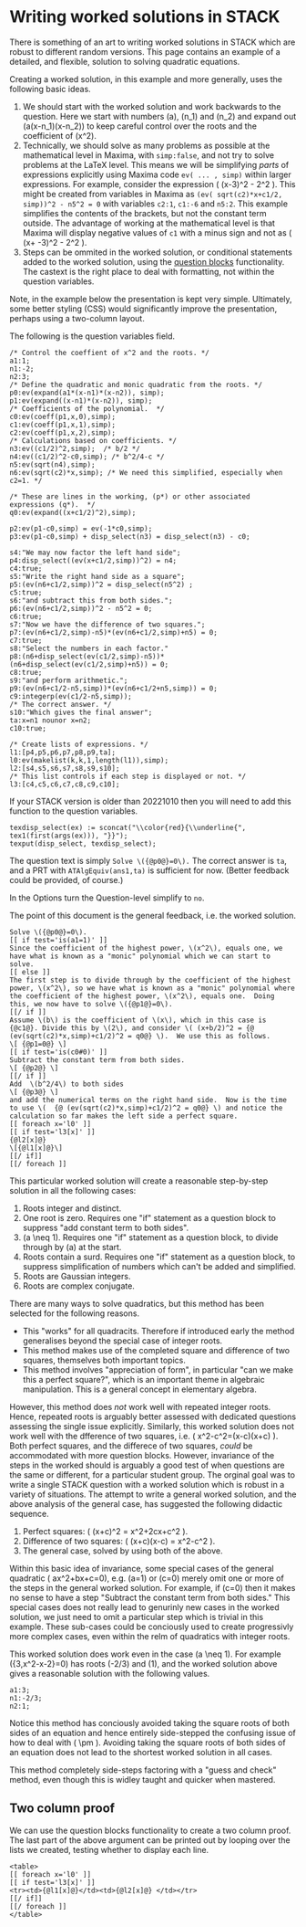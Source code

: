 # Writing worked solutions in STACK

There is something of an art to writing worked solutions in STACK which are robust to different random versions.  This page contains an example of a detailed, and flexible, solution to solving quadratic equations.

Creating a worked solution, in this example and more generally, uses the following basic ideas.

1. We should start with the worked solution and work backwards to the question.  Here we start with numbers \(a\), \(n_1\) and \(n_2\) and expand out \(a(x-n_1)(x-n_2)\) to keep careful control over the roots and the coefficient of \(x^2\).
2. Technically, we should solve as many problems as possible at the mathematical level in Maxima, with `simp:false`, and not try to solve problems at the LaTeX level.  This means we will be simplifying _parts_ of expressions explicitly using Maxima code `ev( ... , simp)` within larger expressions.  For example, consider the expression \( (x-3)^2 - 2^2 \).  This might be created from variables in Maxima as `(ev( sqrt(c2)*x+c1/2, simp))^2 - n5^2 = 0` with variables `c2:1`, `c1:-6` and `n5:2`.  This example simplifies the contents of the brackets, but not the constant term outside.   The advantage of working at the mathematical level is that Maxima will display negative values of `c1` with a minus sign and not as \( (x+ -3)^2 - 2^2 \).
3. Steps can be ommited in the worked solution, or conditional statements added to the worked solution, using the [question blocks](Question_blocks.md) functionality.  The castext is the right place to deal with formatting, not within the question variables.

Note, in the example below the presentation is kept very simple.  Ultimately, some better styling (CSS) would significantly improve the presentation, perhaps using a two-column layout.

The following is the question variables field.

```
/* Control the coeffient of x^2 and the roots. */
a1:1;
n1:-2;
n2:3;
/* Define the quadratic and monic quadratic from the roots. */
p0:ev(expand(a1*(x-n1)*(x-n2)), simp);
p1:ev(expand((x-n1)*(x-n2)), simp);
/* Coefficients of the polynomial.  */
c0:ev(coeff(p1,x,0),simp);
c1:ev(coeff(p1,x,1),simp);
c2:ev(coeff(p1,x,2),simp);
/* Calculations based on coefficients. */
n3:ev((c1/2)^2,simp);  /* b/2 */
n4:ev((c1/2)^2-c0,simp); /* b^2/4-c */
n5:ev(sqrt(n4),simp); 
n6:ev(sqrt(c2)*x,simp); /* We need this simplified, especially when c2=1. */

/* These are lines in the working, (p*) or other associated expressions (q*).  */
q0:ev(expand((x+c1/2)^2),simp);

p2:ev(p1-c0,simp) = ev(-1*c0,simp);
p3:ev(p1-c0,simp) + disp_select(n3) = disp_select(n3) - c0;

s4:"We may now factor the left hand side";
p4:disp_select((ev(x+c1/2,simp))^2) = n4;
c4:true;
s5:"Write the right hand side as a square";
p5:(ev(n6+c1/2,simp))^2 = disp_select(n5^2) ;
c5:true;
s6:"and subtract this from both sides.";
p6:(ev(n6+c1/2,simp))^2 - n5^2 = 0;
c6:true;
s7:"Now we have the difference of two squares.";
p7:(ev(n6+c1/2,simp)-n5)*(ev(n6+c1/2,simp)+n5) = 0;
c7:true;
s8:"Select the numbers in each factor."
p8:(n6+disp_select(ev(c1/2,simp)-n5))*(n6+disp_select(ev(c1/2,simp)+n5)) = 0;
c8:true;
s9:"and perform arithmetic.";
p9:(ev(n6+c1/2-n5,simp))*(ev(n6+c1/2+n5,simp)) = 0;
c9:integerp(ev(c1/2-n5,simp));
/* The correct answer. */
s10:"Which gives the final answer";
ta:x=n1 nounor x=n2;
c10:true;

/* Create lists of expressions. */
l1:[p4,p5,p6,p7,p8,p9,ta];
l0:ev(makelist(k,k,1,length(l1)),simp);
l2:[s4,s5,s6,s7,s8,s9,s10];
/* This list controls if each step is displayed or not. */
l3:[c4,c5,c6,c7,c8,c9,c10];
```

If your STACK version is older than 20221010 then you will need to add this function to the question variables.

```
texdisp_select(ex) := sconcat("\\color{red}{\\underline{", tex1(first(args(ex))), "}}");
texput(disp_select, texdisp_select);
```

The question text is simply `Solve \({@p0@}=0\).`  The correct answer is `ta`, and a PRT with `ATAlgEquiv(ans1,ta)` is sufficient for now.  (Better feedback could be provided, of course.)

In the Options turn the Question-level simplify to `no`.

The point of this document is the general feedback, i.e. the worked solution.

```
Solve \({@p0@}=0\).
[[ if test='is(a1=1)' ]]
Since the coefficient of the highest power, \(x^2\), equals one, we have what is known as a "monic" polynomial which we can start to solve.
[[ else ]]
The first step is to divide through by the coefficient of the highest power, \(x^2\), so we have what is known as a "monic" polynomial where the coefficient of the highest power, \(x^2\), equals one.  Doing this, we now have to solve \({@p1@}=0\).
[[/ if ]]
Assume \(b\) is the coefficient of \(x\), which in this case is {@c1@}. Divide this by \(2\), and consider \( (x+b/2)^2 = {@ (ev(sqrt(c2)*x,simp)+c1/2)^2 = q0@} \).  We use this as follows.
\[ {@p1=0@} \] 
[[ if test='is(c0#0)' ]]
Subtract the constant term from both sides.
\[ {@p2@} \] 
[[/ if ]]
Add  \(b^2/4\) to both sides
\[ {@p3@} \]
and add the numerical terms on the right hand side.  Now is the time to use \(  {@ (ev(sqrt(c2)*x,simp)+c1/2)^2 = q0@} \) and notice the calculation so far makes the left side a perfect square.
[[ foreach x='l0' ]] 
[[ if test='l3[x]' ]]
{@l2[x]@} 
\[{@l1[x]@}\] 
[[/ if]]
[[/ foreach ]]
```

This particular worked solution will create a reasonable step-by-step solution in all the following cases:

1. Roots integer and distinct.
2. One root is zero.  Requires one "if" statement as a question block to suppress "add constant term to both sides".
3. \(a \neq 1\). Requires one "if" statement as a question block, to divide through by \(a\) at the start.
4. Roots contain a surd.  Requires one "if" statement as a question block, to suppress simplification of numbers which can't be added and simplified.
5. Roots are Gaussian integers.
6. Roots are complex conjugate.

There are many ways to solve quadratics, but this method has been selected for the following reasons.

* This "works" for all quadracits. Therefore if introduced early the method generalises beyond the special case of integer roots.
* This method makes use of the completed square and difference of two squares, themselves both important topics.
* This method involves "appreciation of form", in particular "can we make this a perfect square?", which is an important theme in algebraic manipulation.  This is a general concept in elementary algebra.

However, this method does _not_ work well with repeated integer roots. Hence, repeated roots is arguably better assessed with dedicated questions assessing the single issue explicitly.  Similarly, this worked solution does not work well with the dfference of two squares, i.e. \( x^2-c^2=(x-c)(x+c) \). Both perfect squares, and the differece of two squares, _could_ be accommodated with more question blocks.  However, invariance of the steps in the worked should is arguably a good test of when questions are the same or different, for a particular student group.  The orginal goal was to write a single STACK question with a worked solution which is robust in a variety of situations.  The attempt to write a general worked solution, and the above analysis of the general case,  has suggested the following didactic sequence.

1. Perfect squares: \( (x+c)^2 = x^2+2cx+c^2 \).
2. Difference of two squares: \( (x+c)(x-c) = x^2-c^2 \).
3. The general case, solved by using both of the above.

Within this basic idea of invariance, some special cases of the general quadratic \( ax^2+bx+c=0\), e.g. \(a=1\) or \(c=0\) merely omit one or more of the steps in the general worked solution.  For example, if \(c=0\) then it makes no sense to have a step "Subtract the constant term from both sides."  This special cases does not really lead to genurinly new cases in the worked solution, we just need to omit a particular step which is trivial in this example.  These sub-cases could be conciously used to create progressivly more complex cases, even within the relm of quadratics with integer roots.

This worked solution does work even in the case \(a \neq 1\).  For example \({3\,x^2-x-2}=0\) has roots \(-2/3\) and \(1\), and the worked solution above gives a reasonable solution with the following values.

```
a1:3;
n1:-2/3;
n2:1;
```

Notice this method has conciously avoided taking the square roots of both sides of an equation and hence entirely side-stepped the confusing issue of how to deal with \( \pm \).  Avoiding taking the square roots of both sides of an equation does not lead to the shortest worked solution in all cases.

This method completely side-steps factoring with a "guess and check" method, even though this is widley taught and quicker when mastered.

## Two column proof

We can use the question blocks functionality to create a two column proof.  The last part of the above argument can be printed out by looping over the lists we created, testing whether to display each line.

```
<table>
[[ foreach x='l0' ]] 
[[ if test='l3[x]' ]]
<tr><td>{@l1[x]@}</td><td>{@l2[x]@} </td></tr>
[[/ if]]
[[/ foreach ]]
</table>
```